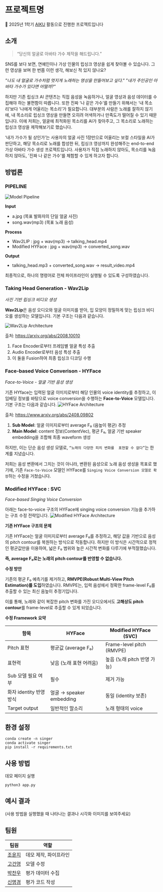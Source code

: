 # 프로젝트명

📢 2025년 1학기 [AIKU](https://github.com/AIKU-Official) 활동으로 진행한 프로젝트입니다

## 소개

> “당신의 얼굴로 아바타 가수 제작을 해드립니다.”

SNS를 보다 보면, 연예인이나 가상 인물의 립싱크 영상을 쉽게 찾아볼 수 있습니다. 그런 영상을 보며 한 번쯤 이런 생각, 해보신 적 있지 않나요?

*"나도 내 얼굴로 가수처럼 멋지게 노래하는 영상을 만들어보고 싶다."
"내가 주인공인 아바타 가수가 있다면 어떨까?"*

하지만 기존 립싱크 AI 콘텐츠는 직접 음성을 녹음하거나, 얼굴 영상과 음성 데이터를 수집해야 하는 불편함이 따릅니다. 또한 진짜 ‘나 같은 가수’를 만들기 위해서는 ‘내 목소리’보다 ‘나에게 어울리는 목소리’가 필요합니다. 대부분의 사람은 노래를 잘하지 않기에, 내 목소리로 립싱크 영상을 만들면 오히려 어색하거나 만족도가 떨어질 수 있기 때문입니다. 이에 저희는, 얼굴에 최적화된 목소리를 AI가 찾아주고, 그 목소리로 노래하는 립싱크 영상을 제작해보기로 했습니다.

‘내가 가수가 될 상인가’는 사용자의 얼굴 사진 1장만으로 어울리는 보컬 스타일을 AI가 판단하고, 해당 목소리로 노래를 합성한 뒤, 립싱크 영상까지 완성해주는 end-to-end 가상 아바타 가수 생성 프로젝트입니다. 사용자가 직접 노래하지 않아도, 목소리를 녹음하지 않아도, '진짜 나 같은 가수'를 체험할 수 있게 하고자 합니다.

## 방법론

### PIPELINE
![Model Pipeline](images/pipeline.png)

**Input**

- a.jpg (목표 발화자의 단일 얼굴 사진)
- song.wav(mp3) (목표 노래 음성)

**Process**

- Wav2LIP :  jpg + wav(mp3) → talking_head.mp4
- Modified HYFace : jpg + wav(mp3) → converted_song.wav

**Output**

- talking_head.mp3 + converted_song.wav → result_video.mp4

최종적으로, 하나의 명령어로 전체 파이프라인이 실행될 수 있도록 구성하였습니다. 

### Taking Head Generation - Wav2Lip

*사진 기반 립싱크 비디오 생성*

**Wav2Lip**은 음성 오디오와 얼굴 이미지를 받아, 입 모양이 정밀하게 맞는 립싱크 비디오를 생성하는 모델입니다. 기본 구조는 다음과 같습니다. 

![Wav2Lip Architecture](images/Wav2Lip.png)

출처: https://arxiv.org/abs/2008.10010

1. Face Encoder로부터 프레임별 얼굴 특성 추출
2. Audio Encoder로부터 음성 특성 추출
3. 이 둘을 Fusion하여 최종 립싱크 디코딩 수행

### Face-based Voice Converison - HYFace

*Face-to-Voice - 얼굴 기반 음성 생성*

기존 HYface는 입력된 얼굴 이미지로부터 해당 인물의 voice identity를 추정하고, 이 임베딩 정보를 바탕으로 voice conversion을 수행하는 **Face-to-Voice** 모델입니다. 기본 구조는 다음과 같습니다.
![HYFace Architecture](images/hyface.png)

출처: https://www.arxiv.org/abs/2408.09802

1. **Sub Model**: 얼굴 이미지로부터 average F₀ (음높이 평균) 추정
2. **Main Model**: content 정보(ContentVec), 평균 F₀, 얼굴 기반 speaker embedding을 조합해 최종 waveform 생성

하지만, 이는 단순 음성 생성 모델로, `“노래의 다양한 피치 변화를  표현할 수 없다”`는 한계를 지녔습니다. 

저희는 음성 변환에서 그치는 것이 아니라, 변환된 음성으로 노래 음성 생성을 목표로 했기에, 기존 `Face-to-Voice` 모델인 HYFace를 `Singing Voice Conversion 모델로 확장`하는 수정을 거쳤습니다. 

### Modified HYFace : SVC

*Face-based Singing Voice Conversion*

아래는 face-to-voice 구조의 HYFace에 singing voice conversion 기능을 추가하는 구조 수정 전략입니다. 
![Modified HYFace Architecture](images/modified_hyface.png)

**기존 HYFace 구조의 문제**

 기존 HYFace는 얼굴 이미지로부터 average F₀를 추정하고, 해당 값을 기반으로 음성의 pitch contour를 복원하는 방식으로 작동합니다. 하지만 이 방식은 시간적으로 정적인 평균값만을 이용하여, 넓은 F₀ 범위와 높은 시간적 변화를 다루기에 부적절했습니다. 

**즉, average F₀로는 노래의 pitch contour를 반영할 수 없습니다.** 

**수정 방안**

 기존의 평균 F₀ 예측기를 제거하고, **RMVPE(Robust Multi-View Pitch Estimation)를 도입**하였습니다. RMVPE는, 입력 음성에서 정확한 frame-level F₀를 추출할 수 있는 최신 음높이 추정기입니다. 

 이를 통해, 노래와 같이 복잡한 pitch 변화를 가진 오디오에서도 **고해상도 pitch contour**를 frame-level로 추출할 수 있게 되었습니다. 

**수정 Framework 요약**

| **항목** | **HYFace** | **Modified HYFace (SVC)** |
| --- | --- | --- |
| Pitch 표현 | 평균값 (average F₀) | Frame-level pitch (RMVPE) |
| 표현력 | 낮음 (노래 표현 어려움) | 높음 (노래 pitch 반영 가능) |
| Sub 모델 필요 여부 | 필수 | 제거 가능 |
| 화자 identity 반영 방식 | 얼굴 → speaker embedding | 동일 (identity 보존) |
| Target output | 일반적인 말소리 | 노래 형태의 voice |

## 환경 설정

```
conda create -n singer
conda activate singer
pip install -r requirements.txt
```

## 사용 방법


데모 페이지 실행
```
python3 app.py
```

## 예시 결과

(사용 방법을 실행했을 때 나타나는 결과나 시각화 이미지를 보여주세요)

## 팀원
  | 팀원                            | 역할                                       |
| ----------------------------- | ---------------------------------------- |
| [조윤지](https://github.com/robosun78) |    데모 제작, 파이프라인   |
| [고건영](https://github.com/koheon2)     |    모델 수정    |
| [박찬우](https://github.com/onff02)        |    평가 데이터 수집   |
| [신명경](https://github.com/w-shin1112)        |    평가 코드 작성   |


